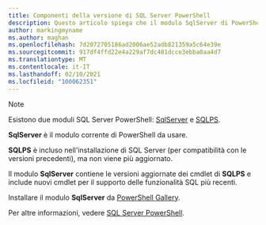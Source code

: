 ```yaml
---
title: Componenti della versione di SQL Server PowerShell
description: Questo articolo spiega che il modulo SqlServer di PowerShell è il set di comandi corrente di SQL Server PowerShell.
author: markingmyname
ms.author: maghan
ms.openlocfilehash: 7d2072705186ad2006ae52adb821359a5c64e39e
ms.sourcegitcommit: 917df4ffd22e4a229af7dc481dcce3ebba0aa4d7
ms.translationtype: MT
ms.contentlocale: it-IT
ms.lasthandoff: 02/10/2021
ms.locfileid: "100062351"
---
```

> [!NOTE]
> Esistono due moduli SQL Server PowerShell: [SqlServer](/powershell/module/sqlserver) e [SQLPS](/powershell/module/sqlps).
>
> **SqlServer** è il modulo corrente di PowerShell da usare.
>
> **SQLPS** è incluso nell'installazione di SQL Server (per compatibilità con le versioni precedenti), ma non viene più aggiornato.
>
> Il modulo **SqlServer** contiene le versioni aggiornate dei cmdlet di **SQLPS** e include nuovi cmdlet per il supporto delle funzionalità SQL più recenti.
>
> Installare il modulo **SqlServer** da [PowerShell Gallery](https://www.powershellgallery.com/packages/SqlServer).
>
> Per altre informazioni, vedere [SQL Server PowerShell](../powershell/sql-server-powershell.md).